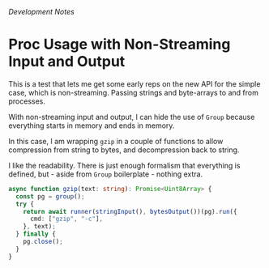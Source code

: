 _Development Notes_

# Proc Usage with Non-Streaming Input and Output

This is a test that lets me get some early reps on the new API for the simple
case, which is non-streaming. Passing strings and byte-arrays to and from
processes.

With non-streaming input and output, I can hide the use of `Group` because
everything starts in memory and ends in memory.

In this case, I am wrapping `gzip` in a couple of functions to allow compression
from string to bytes, and decompression back to string.

I like the readability. There is just enough formalism that everything is
defined, but - aside from `Group` boilerplate - nothing extra.

```ts
async function gzip(text: string): Promise<Uint8Array> {
  const pg = group();
  try {
    return await runner(stringInput(), bytesOutput())(pg).run({
      cmd: ["gzip", "-c"],
    }, text);
  } finally {
    pg.close();
  }
}
```
